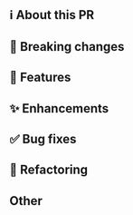 ## ℹ️ About this PR

## 🚨 Breaking changes

## 🚀 Features

## ✨ Enhancements

## ✅ Bug fixes

## 🔄 Refactoring

## Other
